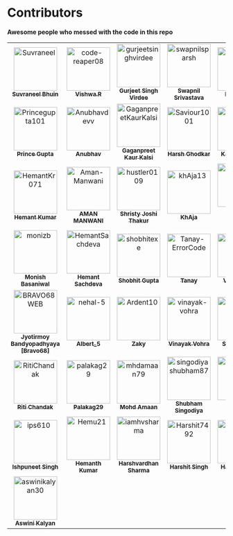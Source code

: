 # Contributors  
**Awesome people who messed with the code in this repo**

<!-- readme: contributors -start -->
<table>
<tr>
    <td align="center">
        <a href="https://github.com/Suvraneel">
            <img src="https://avatars.githubusercontent.com/u/63473496?v=4" width="100;" alt="Suvraneel"/>
            <br />
            <sub><b>Suvraneel Bhuin</b></sub>
        </a>
    </td>
    <td align="center">
        <a href="https://github.com/code-reaper08">
            <img src="https://avatars.githubusercontent.com/u/64256342?v=4" width="100;" alt="code-reaper08"/>
            <br />
            <sub><b>Vishwa.R</b></sub>
        </a>
    </td>
    <td align="center">
        <a href="https://github.com/gurjeetsinghvirdee">
            <img src="https://avatars.githubusercontent.com/u/73753957?v=4" width="100;" alt="gurjeetsinghvirdee"/>
            <br />
            <sub><b>Gurjeet Singh Virdee</b></sub>
        </a>
    </td>
    <td align="center">
        <a href="https://github.com/swapnilsparsh">
            <img src="https://avatars.githubusercontent.com/u/69387608?v=4" width="100;" alt="swapnilsparsh"/>
            <br />
            <sub><b>Swapnil Srivastava</b></sub>
        </a>
    </td>
    <td align="center">
        <a href="https://github.com/nawed2611">
            <img src="https://avatars.githubusercontent.com/u/83456083?v=4" width="100;" alt="nawed2611"/>
            <br />
            <sub><b>Nawed Ali</b></sub>
        </a>
    </td>
    <td align="center">
        <a href="https://github.com/mehakagg1313">
            <img src="https://avatars.githubusercontent.com/u/77895187?v=4" width="100;" alt="mehakagg1313"/>
            <br />
            <sub><b>MEHAK AGGARWAL</b></sub>
        </a>
    </td></tr>
<tr>
    <td align="center">
        <a href="https://github.com/Princegupta101">
            <img src="https://avatars.githubusercontent.com/u/125169311?v=4" width="100;" alt="Princegupta101"/>
            <br />
            <sub><b>Prince Gupta</b></sub>
        </a>
    </td>
    <td align="center">
        <a href="https://github.com/Anubhavdevv">
            <img src="https://avatars.githubusercontent.com/u/72249059?v=4" width="100;" alt="Anubhavdevv"/>
            <br />
            <sub><b>Anubhav</b></sub>
        </a>
    </td>
    <td align="center">
        <a href="https://github.com/GaganpreetKaurKalsi">
            <img src="https://avatars.githubusercontent.com/u/54144759?v=4" width="100;" alt="GaganpreetKaurKalsi"/>
            <br />
            <sub><b>Gaganpreet Kaur Kalsi</b></sub>
        </a>
    </td>
    <td align="center">
        <a href="https://github.com/Saviour1001">
            <img src="https://avatars.githubusercontent.com/u/71517788?v=4" width="100;" alt="Saviour1001"/>
            <br />
            <sub><b>Harsh Ghodkar</b></sub>
        </a>
    </td>
    <td align="center">
        <a href="https://github.com/kartikmehta18">
            <img src="https://avatars.githubusercontent.com/u/125860170?v=4" width="100;" alt="kartikmehta18"/>
            <br />
            <sub><b>Kartik Mehta</b></sub>
        </a>
    </td>
    <td align="center">
        <a href="https://github.com/kpriyanshu2003">
            <img src="https://avatars.githubusercontent.com/u/109672617?v=4" width="100;" alt="kpriyanshu2003"/>
            <br />
            <sub><b>Kumar Priyanshu</b></sub>
        </a>
    </td></tr>
<tr>
    <td align="center">
        <a href="https://github.com/HemantKr071">
            <img src="https://avatars.githubusercontent.com/u/115487745?v=4" width="100;" alt="HemantKr071"/>
            <br />
            <sub><b>Hemant Kumar</b></sub>
        </a>
    </td>
    <td align="center">
        <a href="https://github.com/Aman-Manwani">
            <img src="https://avatars.githubusercontent.com/u/104587833?v=4" width="100;" alt="Aman-Manwani"/>
            <br />
            <sub><b>AMAN MANWANI</b></sub>
        </a>
    </td>
    <td align="center">
        <a href="https://github.com/hustler0109">
            <img src="https://avatars.githubusercontent.com/u/90794215?v=4" width="100;" alt="hustler0109"/>
            <br />
            <sub><b>Shristy Joshi Thakur</b></sub>
        </a>
    </td>
    <td align="center">
        <a href="https://github.com/khAja13">
            <img src="https://avatars.githubusercontent.com/u/50286911?v=4" width="100;" alt="khAja13"/>
            <br />
            <sub><b>KhAja</b></sub>
        </a>
    </td>
    <td align="center">
        <a href="https://github.com/rebsfalcao15">
            <img src="https://avatars.githubusercontent.com/u/75599919?v=4" width="100;" alt="rebsfalcao15"/>
            <br />
            <sub><b>Rebecca Elisabeth Falcao</b></sub>
        </a>
    </td>
    <td align="center">
        <a href="https://github.com/sanjay-kv">
            <img src="https://avatars.githubusercontent.com/u/30715153?v=4" width="100;" alt="sanjay-kv"/>
            <br />
            <sub><b>Sanjay Viswanathan</b></sub>
        </a>
    </td></tr>
<tr>
    <td align="center">
        <a href="https://github.com/monizb">
            <img src="https://avatars.githubusercontent.com/u/46259712?v=4" width="100;" alt="monizb"/>
            <br />
            <sub><b>Monish Basaniwal</b></sub>
        </a>
    </td>
    <td align="center">
        <a href="https://github.com/HemantSachdeva">
            <img src="https://avatars.githubusercontent.com/u/66035497?v=4" width="100;" alt="HemantSachdeva"/>
            <br />
            <sub><b>Hemant Sachdeva</b></sub>
        </a>
    </td>
    <td align="center">
        <a href="https://github.com/shobhitexe">
            <img src="https://avatars.githubusercontent.com/u/29349136?v=4" width="100;" alt="shobhitexe"/>
            <br />
            <sub><b>Shobhit Gupta</b></sub>
        </a>
    </td>
    <td align="center">
        <a href="https://github.com/Tanay-ErrorCode">
            <img src="https://avatars.githubusercontent.com/u/90561803?v=4" width="100;" alt="Tanay-ErrorCode"/>
            <br />
            <sub><b>Tanay</b></sub>
        </a>
    </td>
    <td align="center">
        <a href="https://github.com/Vyomrana02">
            <img src="https://avatars.githubusercontent.com/u/87069619?v=4" width="100;" alt="Vyomrana02"/>
            <br />
            <sub><b>Vyom Rana</b></sub>
        </a>
    </td>
    <td align="center">
        <a href="https://github.com/abhinav2712">
            <img src="https://avatars.githubusercontent.com/u/68495520?v=4" width="100;" alt="abhinav2712"/>
            <br />
            <sub><b>Abhinav Kumar</b></sub>
        </a>
    </td></tr>
<tr>
    <td align="center">
        <a href="https://github.com/BRAVO68WEB">
            <img src="https://avatars.githubusercontent.com/u/41448663?v=4" width="100;" alt="BRAVO68WEB"/>
            <br />
            <sub><b>Jyotirmoy Bandyopadhyaya [Bravo68]</b></sub>
        </a>
    </td>
    <td align="center">
        <a href="https://github.com/nehal-5">
            <img src="https://avatars.githubusercontent.com/u/130452338?v=4" width="100;" alt="nehal-5"/>
            <br />
            <sub><b>Albert_5</b></sub>
        </a>
    </td>
    <td align="center">
        <a href="https://github.com/Ardent10">
            <img src="https://avatars.githubusercontent.com/u/73132031?v=4" width="100;" alt="Ardent10"/>
            <br />
            <sub><b>Zaky</b></sub>
        </a>
    </td>
    <td align="center">
        <a href="https://github.com/vinayak-vohra">
            <img src="https://avatars.githubusercontent.com/u/80148777?v=4" width="100;" alt="vinayak-vohra"/>
            <br />
            <sub><b>Vinayak Vohra</b></sub>
        </a>
    </td>
    <td align="center">
        <a href="https://github.com/SrinivasDevolper">
            <img src="https://avatars.githubusercontent.com/u/121508628?v=4" width="100;" alt="SrinivasDevolper"/>
            <br />
            <sub><b>Srinivas123</b></sub>
        </a>
    </td>
    <td align="center">
        <a href="https://github.com/isayakmondal">
            <img src="https://avatars.githubusercontent.com/u/51121313?v=4" width="100;" alt="isayakmondal"/>
            <br />
            <sub><b>Sayak Mondal ⚡</b></sub>
        </a>
    </td></tr>
<tr>
    <td align="center">
        <a href="https://github.com/RitiChandak">
            <img src="https://avatars.githubusercontent.com/u/96969496?v=4" width="100;" alt="RitiChandak"/>
            <br />
            <sub><b>Riti Chandak</b></sub>
        </a>
    </td>
    <td align="center">
        <a href="https://github.com/palakag29">
            <img src="https://avatars.githubusercontent.com/u/112793075?v=4" width="100;" alt="palakag29"/>
            <br />
            <sub><b>Palakag29</b></sub>
        </a>
    </td>
    <td align="center">
        <a href="https://github.com/mhdamaan79">
            <img src="https://avatars.githubusercontent.com/u/118375524?v=4" width="100;" alt="mhdamaan79"/>
            <br />
            <sub><b>Mohd Amaan</b></sub>
        </a>
    </td>
    <td align="center">
        <a href="https://github.com/singodiyashubham87">
            <img src="https://avatars.githubusercontent.com/u/93720428?v=4" width="100;" alt="singodiyashubham87"/>
            <br />
            <sub><b>Shubham Singodiya</b></sub>
        </a>
    </td>
    <td align="center">
        <a href="https://github.com/MastanSayyad">
            <img src="https://avatars.githubusercontent.com/u/101971980?v=4" width="100;" alt="MastanSayyad"/>
            <br />
            <sub><b>Mastan Sayyad</b></sub>
        </a>
    </td>
    <td align="center">
        <a href="https://github.com/fi-krish">
            <img src="https://avatars.githubusercontent.com/u/135469703?v=4" width="100;" alt="fi-krish"/>
            <br />
            <sub><b>Krish Gupta</b></sub>
        </a>
    </td></tr>
<tr>
    <td align="center">
        <a href="https://github.com/ips610">
            <img src="https://avatars.githubusercontent.com/u/116909403?v=4" width="100;" alt="ips610"/>
            <br />
            <sub><b>Ishpuneet Singh</b></sub>
        </a>
    </td>
    <td align="center">
        <a href="https://github.com/Hemu21">
            <img src="https://avatars.githubusercontent.com/u/106808387?v=4" width="100;" alt="Hemu21"/>
            <br />
            <sub><b>Hemanth Kumar </b></sub>
        </a>
    </td>
    <td align="center">
        <a href="https://github.com/iamhvsharma">
            <img src="https://avatars.githubusercontent.com/u/123243221?v=4" width="100;" alt="iamhvsharma"/>
            <br />
            <sub><b>Harshvardhan Sharma </b></sub>
        </a>
    </td>
    <td align="center">
        <a href="https://github.com/Harshit7492">
            <img src="https://avatars.githubusercontent.com/u/114082380?v=4" width="100;" alt="Harshit7492"/>
            <br />
            <sub><b>Harshit Singh</b></sub>
        </a>
    </td>
    <td align="center">
        <a href="https://github.com/thisisharsh7">
            <img src="https://avatars.githubusercontent.com/u/95894045?v=4" width="100;" alt="thisisharsh7"/>
            <br />
            <sub><b>Harsh Kumar</b></sub>
        </a>
    </td>
    <td align="center">
        <a href="https://github.com/dhairyathedev">
            <img src="https://avatars.githubusercontent.com/u/65452005?v=4" width="100;" alt="dhairyathedev"/>
            <br />
            <sub><b>Dhairya Shah</b></sub>
        </a>
    </td></tr>
<tr>
    <td align="center">
        <a href="https://github.com/aswinikalyan30">
            <img src="https://avatars.githubusercontent.com/u/76677408?v=4" width="100;" alt="aswinikalyan30"/>
            <br />
            <sub><b>Aswini Kalyan</b></sub>
        </a>
    </td></tr>
</table>
<!-- readme: contributors -end -->

